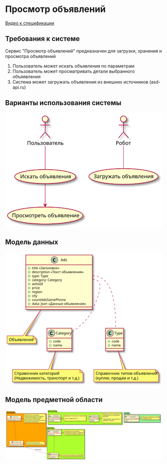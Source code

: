 # Просмотр объявлений

[Видео к спецификации](https://youtu.be/WMvY2L3DIOg)

## Требования к системе
Сервис "Просмотр объявлений" предназначен для загрузки, хранения и просмотра объявлений

1. Пользователь может искать объявления по параметрам  
2. Пользователь может просматривать детали выбранного объяявления
3. Система может загружать объявления из внешних источников (asd-api.ru)

## Варианты использования системы

![usecases](usecases.svg)

## Модель данных

![model](model.svg)

## Модель предметной области

![entities](entities.svg)
